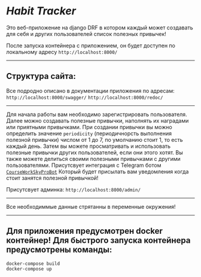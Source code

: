 ***Habit Tracker***
===

Это веб-приложение на django DRF в котором каждый может создавать для себя и других пользователей список полезных привычек!

После запуска контейнера с приложением, он будет доступен по локальному адресу `http://localhost:8000/`

---
**Структура сайта:**
-
Все подродно описано в документации приложения по адресам:
`http://localhost:8000/swagger/`
`http://localhost:8000/redoc/`

---

Для начала работы вам необходимо зарегистрировать пользователя.
Далее можно создавать полезные привычки, наполнять их наградами или приятными привычками.
При создании привычки вы можно определить значение `periodicity` (периодичнорсть выполнения полезной привычки) числом от 1 до 7, по умолчанию стоит 1, то есть каждый день.
Затем вы можете просматривать и использовать полезные привычки других пользователей, если они этого хотят.
Вы также можете делиться своими полезными привычками с другими пользователями.
Присутсвует интеграция с Telegram ботом [`CourseWorkSkyProBot`](https://t.me/course_work_sky_pro_bot)
Который будет присылать вам уведомления когда стоит занятся полезной привычкой!


Присутсвует админка:
`http://localhost:8000/admin/`

---
Все необходиммые данные стрятанны в переменные окружения!

---
Для приложения предусмотрен docker контейнер!
Для быстрого запуска контейнера предусмотрены команды:
-
````
docker-compose build
docker-compose up
````
